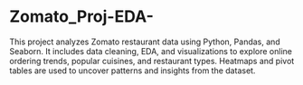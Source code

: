 # Zomato_Proj-EDA-
This project analyzes Zomato restaurant data using Python, Pandas, and Seaborn. It includes data cleaning, EDA, and visualizations to explore online ordering trends, popular cuisines, and restaurant types. Heatmaps and pivot tables are used to uncover patterns and insights from the dataset.
